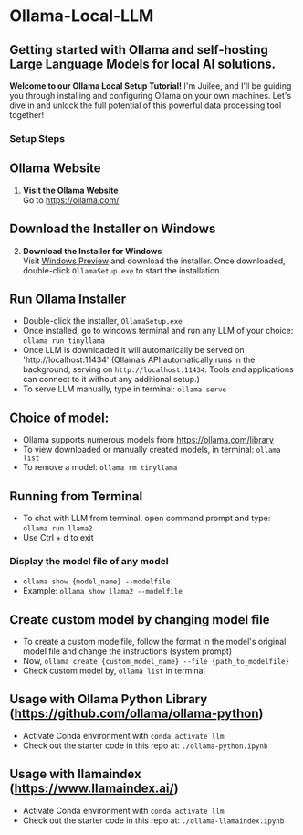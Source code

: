 # Ollama-Local-LLM
## Getting started with Ollama and self-hosting Large Language Models for local AI solutions.

**Welcome to our Ollama Local Setup Tutorial!** I'm Juilee, and I'll be guiding you through installing and configuring Ollama on your own machines. Let's dive in and unlock the full potential of this powerful data processing tool together!

### Setup Steps

## Ollama Website
1. **Visit the Ollama Website**  
   Go to https://ollama.com/

## Download the Installer on Windows
2. **Download the Installer for Windows**  
   Visit [Windows Preview](https://ollama.com/blog/windows-preview) and download the installer. Once downloaded, double-click `OllamaSetup.exe` to start the installation.

## Run Ollama Installer
* Double-click the installer, `OllamaSetup.exe`
* Once installed, go to windows terminal and run any LLM of your choice: `ollama run tinyllama` 
* Once LLM is downloaded it will automatically be served on 'http://localhost:11434' (Ollama’s API automatically runs in the background, serving on `http://localhost:11434`. Tools and applications can connect to it without any additional setup.)
* To serve LLM manually, type in terminal: `ollama serve`
  
## Choice of model:
* Ollama supports numerous models from https://ollama.com/library
* To view downloaded or manually created models, in terminal: `ollama list`
* To remove a model: `ollama rm tinyllama`
  
## Running from Terminal
* To chat with LLM from terminal, open command prompt and type: `ollama run llama2`
* Use Ctrl + d to exit
  
### Display the model file of any model
* `ollama show {model_name} --modelfile`
* Example: `ollama show llama2 --modelfile`

## Create custom model by changing model file
* To create a custom modelfile, follow the format in the model's original model file and change the instructions (system prompt)
* Now, `ollama create {custom_model_name} --file {path_to_modelfile}`
* Check custom model by, `ollama list` in terminal

## Usage with Ollama Python Library (https://github.com/ollama/ollama-python)
* Activate Conda environment with `conda activate llm`
* Check out the starter code in this repo at: `./ollama-python.ipynb` 

## Usage with llamaindex (https://www.llamaindex.ai/)
* Activate Conda environment with `conda activate llm`
* Check out the starter code in this repo at: `./ollama-llamaindex.ipynb` 
